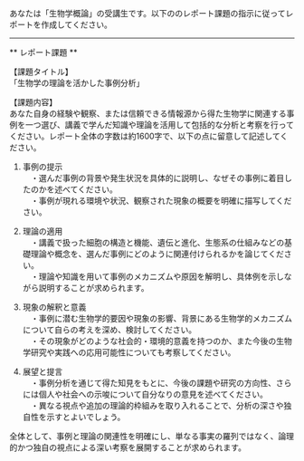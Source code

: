 あなたは「生物学概論」の受講生です。以下ののレポート課題の指示に従ってレポートを作成してください。

---------------------------------------
** レポート課題 **

【課題タイトル】  
「生物学の理論を活かした事例分析」

【課題内容】  
あなた自身の経験や観察、または信頼できる情報源から得た生物学に関連する事例を一つ選び、講義で学んだ知識や理論を活用して包括的な分析と考察を行ってください。レポート全体の字数は約1600字で、以下の点に留意して記述してください。

1. 事例の提示  
　・選んだ事例の背景や発生状況を具体的に説明し、なぜその事例に着目したのかを述べてください。  
　・事例が現れる環境や状況、観察された現象の概要を明確に描写してください。

2. 理論の適用  
　・講義で扱った細胞の構造と機能、遺伝と進化、生態系の仕組みなどの基礎理論や概念を、選んだ事例にどのように関連付けられるかを論じてください。  
　・理論や知識を用いて事例のメカニズムや原因を解明し、具体例を示しながら説明することが求められます。

3. 現象の解釈と意義  
　・事例に潜む生物学的要因や現象の影響、背景にある生物学的メカニズムについて自らの考えを深め、検討してください。  
　・その現象がどのような社会的・環境的意義を持つのか、また今後の生物学研究や実践への応用可能性についても考察してください。

4. 展望と提言  
　・事例分析を通じて得た知見をもとに、今後の課題や研究の方向性、さらには個人や社会への示唆について自分なりの意見を述べてください。  
　・異なる視点や追加の理論的枠組みを取り入れることで、分析の深さや独自性を示すとよいでしょう。

全体として、事例と理論の関連性を明確にし、単なる事実の羅列ではなく、論理的かつ独自の視点による深い考察を展開することが求められます。